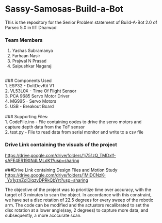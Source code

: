 # Sassy-Samosas-Build-a-Bot
This is the repository for the Senior Problem statement of Build-A-Bot 2.0 of Parsec 5.0 in IIT Dharwad <br>
### Team Members <br>
1. Yashas Subramanya <br>
2. Farhaan Nasir <br>
3. Prajwal N Prasad <br>
4. Saipushkar Nagaraj <br>
<br>
### Components Used <br>
1. ESP32 - DoItDevKit V1 <br>
2. VL53L0X - Time Of Flight Sensor <br>
3. PCA 9685 Servo Motor Driver <br>
4. MG995 - Servo Motors <br>
5. USB - Breakout Board <br>
<br>
### Supporting Files: <br>
1. CodeFile.ino - File containing codes to drive the servo motors and capture depth data from the ToF sensor <br>
2. test.py - File to read data from serial monitor and write to a csv file <br>

### Drive Link containing the visuals of the project
https://drive.google.com/drive/folders/1j751zQ_TMDxlf-sAFE4ER19XNdLMLdK1?usp=sharing

###Drive Link containing Design Files and Motion Study
https://drive.google.com/drive/folders/1MiDCNzK-_Yx1yznZclDlqzyDPRkQbYrt?usp=sharing

The objective of the project was to prioritize time over accuracy, with the target of 3 minutes to scan the object. In accordance with this constraint, we have set a disc rotation of 22.5 degrees for every sweep of the robotic arm. 
The code can be modified and the actuators recalibrated to set the disc rotation at a lower angle(say, 2 degrees) to capture more data, and subsequently, a more acccurate scan.
